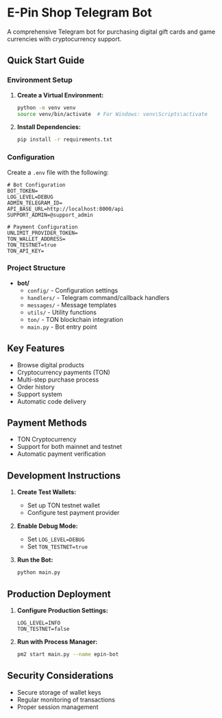 # E-Pin Shop Telegram Bot

A comprehensive Telegram bot for purchasing digital gift cards and game currencies with cryptocurrency support.

## Quick Start Guide

### Environment Setup

1. **Create a Virtual Environment:**
   ```bash
   python -m venv venv
   source venv/bin/activate  # For Windows: venv\Scripts\activate
   ```

2. **Install Dependencies:**
   ```bash
   pip install -r requirements.txt
   ```

### Configuration

Create a `.env` file with the following:

```plaintext
# Bot Configuration
BOT_TOKEN=
LOG_LEVEL=DEBUG
ADMIN_TELEGRAM_ID=
API_BASE_URL=http://localhost:8000/api
SUPPORT_ADMIN=@support_admin

# Payment Configuration
UNLIMIT_PROVIDER_TOKEN=
TON_WALLET_ADDRESS=
TON_TESTNET=true
TON_API_KEY=
```

### Project Structure

- **bot/**
  - `config/` - Configuration settings
  - `handlers/` - Telegram command/callback handlers
  - `messages/` - Message templates
  - `utils/` - Utility functions
  - `ton/` - TON blockchain integration
  - `main.py` - Bot entry point

## Key Features

- Browse digital products
- Cryptocurrency payments (TON)
- Multi-step purchase process
- Order history
- Support system
- Automatic code delivery

## Payment Methods

- TON Cryptocurrency
- Support for both mainnet and testnet
- Automatic payment verification

## Development Instructions

1. **Create Test Wallets:**
   - Set up TON testnet wallet
   - Configure test payment provider

2. **Enable Debug Mode:**
   - Set `LOG_LEVEL=DEBUG`
   - Set `TON_TESTNET=true`

3. **Run the Bot:**
   ```bash
   python main.py
   ```

## Production Deployment

1. **Configure Production Settings:**
   ```plaintext
   LOG_LEVEL=INFO
   TON_TESTNET=false
   ```

2. **Run with Process Manager:**
   ```bash
   pm2 start main.py --name epin-bot
   ```

## Security Considerations

- Secure storage of wallet keys
- Regular monitoring of transactions
- Proper session management
